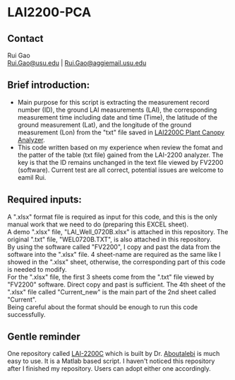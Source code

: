 # LAI2200-PCA
## Contact
Rui Gao<br>
Rui.Gao@usu.edu | Rui.Gao@aggiemail.usu.edu

## Brief introduction:
- Main purpose for this script is extracting the measurement record number (ID), the ground LAI measurements (LAI), the corresponding measurement time including date and time (Time), the latitude of the ground measurement (Lat), and the longitude of the ground measurement (Lon) from the "txt" file saved in [LAI2200C Plant Canopy Analyzer](https://www.licor.com/env/products/leaf_area/LAI-2200C/). 
- This code written based on my experience when review the fomat and the patter of the table (txt file) gained from the LAI-2200 analyzer. The key is that the ID remains unchanged in the text file viewed by FV2200 (software). Current test are all correct, potential issues are welcome to eamil Rui.

## Required inputs:
A ".xlsx" format file is required as input for this code, and this is the only manual work that we need to do (preparing this EXCEL sheet). <br>
A demo ".xlsx" file, "LAI_Well_0720B.xlsx" is attached in this repository. The original ".txt" file, "WEL0720B.TXT", is also attached in this repository. <br>
By using the software called "FV2200", I copy and past the data from the software into the ".xlsx" file. 4 sheet-name are required as the same like I showed in the ".xlsx" sheet, otherwise, the corresponding part of this code is needed to modify. <br>
For the ".xlsx" file, the first 3 sheets come from the ".txt" file viewed by "FV2200" software. Direct copy and past is sufficient. The 4th sheet of the ".xlsx" file called "Current_new" is the main part of the 2nd sheet called "Current". <br>
Being careful about the format should be enough to run this code successfully.<br>

## Gentle reminder
One repository called [LAI-2200C](https://github.com/Mahyarona/LAI-2200C) which is built by Dr. [Aboutalebi](https://scholar.google.com/citations?user=6mqPhOMAAAAJ&hl=en) is much easy to use. It is a Matlab based script. I haven't noticed this repository after I finished my repository. Users can adopt either one accordingly.
